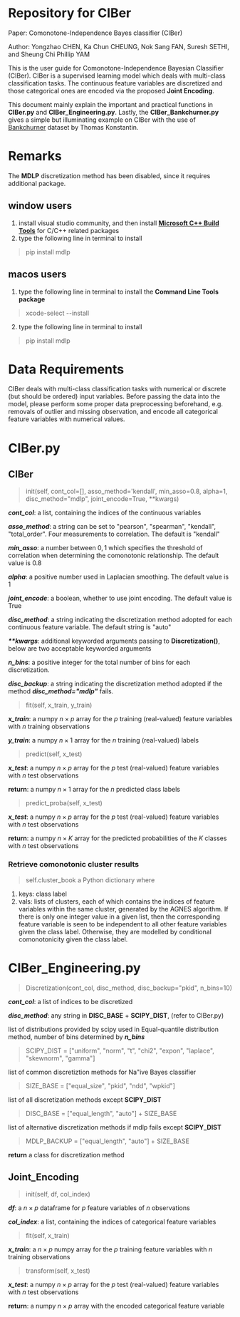 # Repository for CIBer

Paper: Comonotone-Independence Bayes classifier (CIBer)

Author: Yongzhao CHEN, Ka Chun CHEUNG, Nok Sang FAN, Suresh SETHI, and Sheung Chi Phillip YAM

This is the user guide for Comonotone-Independence Bayesian Classifier (CIBer). CIBer is a supervised learning model which deals with multi-class classification tasks. The continuous feature variables are discretized and those categorical ones are encoded via the proposed **Joint Encoding**. 

This document mainly explain the important and practical functions in **CIBer.py** and **CIBer_Engineering.py**. Lastly, the **CIBer_Bankchurner.py** gives a simple but illuminating example on CIBer with the use of [Bankchurner](https://www.kaggle.com/code/thomaskonstantin/bank-churn-data-exploration-and-churn-prediction/data) dataset by Thomas Konstantin.

# Remarks
The **MDLP** discretization method has been disabled, since it requires additional package.
## window users
1. install visual studio community, and then install [**Microsoft C++ Build Tools**](https://visualstudio.microsoft.com/visual-cpp-build-tools/) for C/C++ related packages
2. type the following line in terminal to install
> pip install mdlp

## macos users
1. type the following line in terminal to install the **Command Line Tools package**
> xcode-select --install
2. type the following line in terminal to install
> pip install mdlp

# Data Requirements

CIBer deals with multi-class classification tasks with numerical or discrete (but should be ordered) input variables. Before passing the data into the model, please perform some proper data preprocessing beforehand, e.g. removals of outlier and missing observation, and encode all categorical feature variables with numerical values.

# CIBer.py

## CIBer

> init(self, cont_col=[], asso_method='kendall', min_asso=0.8, alpha=1, disc_method="mdlp", joint_encode=True, **kwargs)

**_cont_col_**: a list, containing the indices of the continuous variables

**_asso_method_**: a string can be set to "pearson", "spearman", "kendall", "total_order". Four measurements to correlation. The default is "kendall"

**_min_asso_**: a number between $0,1$ which specifies the threshold of correlation when determining the comonotonic relationship. The default value is 0.8

**_alpha_**: a positive number used in Laplacian smoothing. The default value is 1

**_joint_encode_**: a boolean, whether to use joint encoding. The default value is True

**_disc_method_**: a string indicating the discretization method adopted for each continuous feature variable. The default string is "auto"

**_**kwargs_**: additional keyworded arguments passing to **Discretization()**, below are two acceptable keyworded arguments

**_n_bins_**: a positive integer for the total number of bins for each discretization.

**_disc_backup_**: a string indicating the discretization method adopted if the method **_disc_method="mdlp"_** fails.

> fit(self, x_train, y_train)

**_x_train_**: a numpy $n \times p$ array for the $p$ training (real-valued) feature variables with $n$ training observations

**_y_train_**: a numpy $n \times 1$ array for the $n$ training (real-valued) labels

> predict(self, x_test)

**_x_test_**: a numpy $n \times p$ array for the $p$ test (real-valued) feature variables with $n$ test observations

**return**: a numpy $n \times 1$ array for the $n$ predicted class labels

> predict_proba(self, x_test)

**_x_test_**: a numpy $n \times p$ array for the $p$ test (real-valued) feature variables with $n$ test observations

**return**: a numpy $n \times K$ array for the predicted probabilities of the $K$ classes with $n$ test observations

### Retrieve comonotonic cluster results
> self.cluster_book
a Python dictionary where
1. keys: class label
2. vals: lists of clusters, each of which contains the indices of feature variables within the same cluster, generated by the AGNES algorithm. If there is only one integer value in a given list, then the corresponding feature variable is seen to be independent to all other feature variables given the class label. Otherwise, they are modelled by conditional comonotonicity given the class label.

# CIBer_Engineering.py

> Discretization(cont_col, disc_method, disc_backup="pkid", n_bins=10)

**_cont_col_**: a list of indices to be discretized

**_disc_method_**: any string in **DISC_BASE** + **SCIPY_DIST**, (refer to CIBer.py)

list of distributions provided by scipy used in Equal-quantile distribution method, number of bins determined by **_n_bins_**
> SCIPY_DIST = ["uniform", "norm", "t", "chi2", "expon", "laplace", "skewnorm", "gamma"]

list of common discretiztion methods for Na\"ive Bayes classifier
> SIZE_BASE = ["equal_size", "pkid", "ndd", "wpkid"]

list of all discretization methods except **SCIPY_DIST**
> DISC_BASE = ["equal_length", "auto"] + SIZE_BASE

list of alternative discretization methods if mdlp fails except **SCIPY_DIST**
> MDLP_BACKUP = ["equal_length", "auto"] + SIZE_BASE

**return** a class for discretization method

## Joint_Encoding

> init(self, df, col_index)

**_df_**: a $n \times p$ dataframe for $p$ feature variables of $n$ observations

**_col_index_**: a list, containing the indices of categorical feature variables

> fit(self, x_train)

**_x_train_**: a $n \times p$ numpy array for the $p$ training feature variables with $n$ training observations

> transform(self, x_test)

**_x_test_**: a numpy $n \times p$ array for the $p$ test (real-valued) feature variables with $n$ test observations

**return**: a numpy $n \times p$ array with the encoded categorical feature variable
